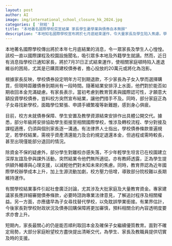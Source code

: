 ```yaml
---
layout: post
author: AI
image: img/international_school_closure_hk_2024.jpg
categories: [ '財經' ]
title: "本地著名國際學校突宣結業 家長學生憂學業與債券血本無歸"
description: "本地知名國際學校宣布將於七月底結束運作，令大量家長及學生陷入焦慮。學校以國際課程及優質設施聞名，吸引眾多本地及外籍學生就讀。家長關注投入的校債能否退還，更憂學業銜接問題。校方至今未釋出明確安置及保障方案，有法律專家指債券能否全額退回受資產狀況影響，流程亦或需時。部分學生難捨校園生活，教師為其提供心理支援。事件引發社會對國際學校財務穩健及合約透明度的新討論。專家建議家長盡早審閱合約並尋法律意見，同時尋找合適新校，減低學業和資金損失風險。"
---
```

本地著名國際學校傳出將於本年七月底結業的消息，令一眾家長及學生人心惶惶。該校一直以國際課程及校園設施聞名，吸引眾多本地及外籍學生就讀。然而，近日有消息指學校已通知家長，將於7月31日正式結束運作，使相關家庭頓時陷入進退維谷的困局，尤其是已購買建校債券者，擔心投放的20萬元或將化為泡影。

根據家長反映，學校債券設定明年方可到期退款，不少家長為子女入學而選擇購買，但現時距離債券到期尚有一段時間。隨著結業安排浮上水面，他們對於能否如期收回本金充滿疑慮。有家長表示，當初考慮到教育質素與國際認可性，才願意大額投資學校債券，豈料校方突然宣布結業，讓他們措手不及。同時，部分家庭正為子女尋找新學校，面臨學位緊張、申請手續繁複等新難題，感到身心俱疲。

目前，校方未就債券保障、學生安置及教學資源結束安排作出具體公開交代。據悉，部分年級將安排協助學生銜接至相關國際學校，惟涉及轉校流程、學分對接及課程適應，仍須與個別家長逐一溝通。有法律界人士指出，學校債券條款普遍規定，若學校結業，需視乎資產清還能力及合約規定退還本金，但過程或需時較長，甚至出現僅能部分退回的情況。

除資金不保的疑慮外，部分學生對離校亦感失落，不少年輕學生坦言已在校園建立深厚友誼及參與課外活動，突然結業令他們無所適從。亦有教師透露，正為學生提供額外輔導與心理支援，以減輕他們對未知未來的焦慮。同時，教育界認為近年國際學校辦學成本上升，加上生源流動加劇，校方壓力倍增，導致部分院校難以長期維持運作。

有關學校結業事件引起社會廣泛討論，尤其涉及大批家庭及大量教育資金。專家建議家長應詳細審閱債券條款，必要時諮詢專業法律意見，了解追討程序及相關權益。另一方面，亦應儘早為子女尋找替代學校，以免耽誤學業銜接。有業界估計，今後家長對學校財政狀況及債券回購保障將更加審慎，預料相關合約內容透明度要求亦會上升。

短期內，家長最關心的仍是能否順利取回本金及確保子女繼續優質教育。面對不確定局勢，大部分家庭盼望校方盡快提出清晰交代，為學生、家長及教職員提供切實及時的支援。